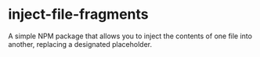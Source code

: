 # inject-file-fragments

A simple NPM package that allows you to inject the contents of one file into another, replacing a designated placeholder.
